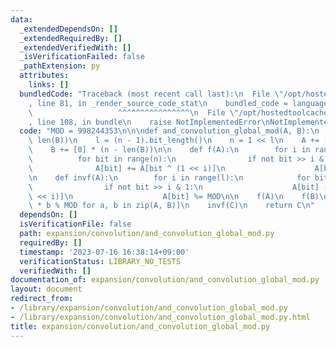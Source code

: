 ```yaml
---
data:
  _extendedDependsOn: []
  _extendedRequiredBy: []
  _extendedVerifiedWith: []
  _isVerificationFailed: false
  _pathExtension: py
  attributes:
    links: []
  bundledCode: "Traceback (most recent call last):\n  File \"/opt/hostedtoolcache/Python/3.11.4/x64/lib/python3.11/site-packages/onlinejudge_verify/documentation/build.py\"\
    , line 81, in _render_source_code_stat\n    bundled_code = language.bundle(\n\
    \                   ^^^^^^^^^^^^^^^^\n  File \"/opt/hostedtoolcache/Python/3.11.4/x64/lib/python3.11/site-packages/onlinejudge_verify/languages/python.py\"\
    , line 108, in bundle\n    raise NotImplementedError\nNotImplementedError\n"
  code: "MOD = 998244353\n\n\ndef and_convolution_global_mod(A, B):\n    n = max(len(A),\
    \ len(B))\n    l = (n - 1).bit_length()\n    n = 1 << l\n    A += [0] * (n - len(A))\n\
    \    B += [0] * (n - len(B))\n\n    def f(A):\n        for i in range(l):\n  \
    \          for bit in range(n):\n                if not bit >> i & 1:\n      \
    \              A[bit] += A[bit ^ (1 << i)]\n                    A[bit] %= MOD\n\
    \n    def invf(A):\n        for i in range(l):\n            for bit in range(n):\n\
    \                if not bit >> i & 1:\n                    A[bit] -= A[bit ^ (1\
    \ << i)]\n                    A[bit] %= MOD\n\n    f(A)\n    f(B)\n    C = [a\
    \ * b % MOD for a, b in zip(A, B)]\n    invf(C)\n    return C\n"
  dependsOn: []
  isVerificationFile: false
  path: expansion/convolution/and_convolution_global_mod.py
  requiredBy: []
  timestamp: '2023-07-16 16:38:14+09:00'
  verificationStatus: LIBRARY_NO_TESTS
  verifiedWith: []
documentation_of: expansion/convolution/and_convolution_global_mod.py
layout: document
redirect_from:
- /library/expansion/convolution/and_convolution_global_mod.py
- /library/expansion/convolution/and_convolution_global_mod.py.html
title: expansion/convolution/and_convolution_global_mod.py
---
```

